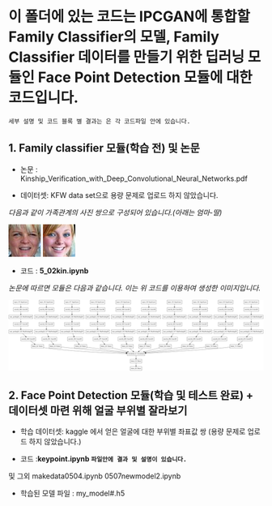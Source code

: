 # 이 폴더에 있는 코드는 IPCGAN에 통합할 Family Classifier의 모델, Family Classifier 데이터를 만들기 위한 딥러닝 모듈인 Face Point Detection 모듈에 대한 코드입니다.

`세부 설명 및 코드 블록 별 결과는 은 각 코드파일 안에 있습니다.`

## 1. Family classifier 모듈(학습 전) 및 논문 

- 논문 : Kinship_Verification_with_Deep_Convolutional_Neural_Networks.pdf


- 데이터셋: KFW data set으로 용량 문제로 업로드 하지 않았습니다.


*다음과 같이 가족관계의 사진 쌍으로 구성되어 있습니다.(아래는 엄마-딸)*


![md_001_1](./md_001_1.jpg)  ![md_001_2](./md_001_2.jpg)

- 코드 : **5_02kin.ipynb**



*논문에 따르면 모듈은 다음과 같습니다. 이는 위 코드를 이용하여 생성한 이미지입니다.*



![Kinshipmodel](./Kinshipmodel.png)


## 2.  Face Point Detection 모듈(학습 및 테스트 완료) + 데이터셋 마련 위해 얼굴 부위별 잘라보기  

- 학습 데이터셋: kaggle 에서 얻은 얼굴에 대한 부위별 좌표값 쌍 (용량 문제로 업로드 하지 않았습니다.)

- 코드 :**keypoint.ipynb `파일안에 결과 및 설명이 있습니다.`**

및 그외 
makedata0504.ipynb
0507newmodel2.ipynb


- 학습된 모델 파일 : my_model#.h5






